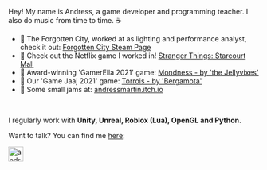 Hey! My name is Andress, a game developer and programming teacher. I also do music from time to time. ☕
<br>

- 📢 The Forgotten City, worked at as lighting and performance analyst, check it out: [Forgotten City Steam Page](https://store.steampowered.com/app/874260/The_Forgotten_City/)
- 📢 Check out the Netflix game I worked in! [Stranger Things: Starcourt Mall](https://www.roblox.com/games/5853107391/Stranger-Things-Starcourt-Mall?refPageId=1ca56d8e-7feb-41ab-a946-617a7f8b5726)
- 🍮 Award-winning 'GamerElla 2021' game: [Mondness - by 'the Jellyvixes'](https://mewmewdevart.itch.io/mondness)
- 🗼 Our 'Game Jaaj 2021' game: [Torrois - by 'Bergamota'](https://gamejolt.com/games/torrois/574543)
- 👾 Some small jams at: [andressmartin.itch.io](https://andressmartin.itch.io/)
<!---
- 🍊 My team's WIP game: [Bergamaker](https://github.com/AndressMartin/Bergamaker)
-->
  <br>

I regularly work with <strong>Unity, Unreal, Roblox (Lua), OpenGL and Python.</strong>
<!---
<details>
<summary>I regularly work with:</summary>
  
<p align="left">  <a href="https://www.w3schools.com/cpp/" target="_blank"> <img src="https://raw.githubusercontent.com/devicons/devicon/master/icons/cplusplus/cplusplus-original.svg" alt="cplusplus" width="30" height="30"/> </a> <a href="https://www.w3schools.com/cs/" target="_blank"> <img src="https://raw.githubusercontent.com/devicons/devicon/master/icons/csharp/csharp-original.svg" alt="csharp" width="30" height="30"/> </a> <a href="https://www.python.org" target="_blank"> <img src="https://raw.githubusercontent.com/devicons/devicon/master/icons/python/python-original.svg" alt="python" width="30" height="30"/> </a> <a href="https://unity.com/" target="_blank"> <img src="https://www.vectorlogo.zone/logos/unity3d/unity3d-icon.svg" alt="unity" width="30" height="30"/> </a> <a href="https://unrealengine.com/" target="_blank"> <img src="https://raw.githubusercontent.com/kenangundogan/fontisto/036b7eca71aab1bef8e6a0518f7329f13ed62f6b/icons/svg/brand/unreal-engine.svg" alt="unreal" width="30" height="30"/> </a> <a href="https://azure.microsoft.com/en-in/" target="_blank"> <img src="https://www.vectorlogo.zone/logos/microsoft_azure/microsoft_azure-icon.svg" alt="azure" width="30" height="30"/> </a> </p>
  
</details>
-->

Want to talk? You can find me [here](https://linkedin.com/in/andressmartin):
<p align="left">
<a href="https://linkedin.com/in/andressmartin" target="blank"><img align="center" src="https://raw.githubusercontent.com/rahuldkjain/github-profile-readme-generator/master/src/images/icons/Social/linked-in-alt.svg" alt="andressmartin" height="30" width="30" /></a>
</p>

